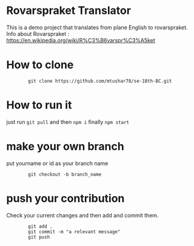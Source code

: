 # Rovarspraket Translator
This is a demo project that translates from plane English to rovarspraket.
Info about Rovarspraket : https://en.wikipedia.org/wiki/R%C3%B6varspr%C3%A5ket

# How to clone
```
        git clone https://github.com/mtushar78/se-18th-BC.git

```

# How to run it

just run `git pull` and then `npm i` finally `npm start`

# make your own branch

put yourname or id as your branch name
```
        git checkout -b branch_name

```
# push your contribution
Check your current changes and then add and commit them.

```
        git add .
        git commit -m "a relevant message"
        git push

```



